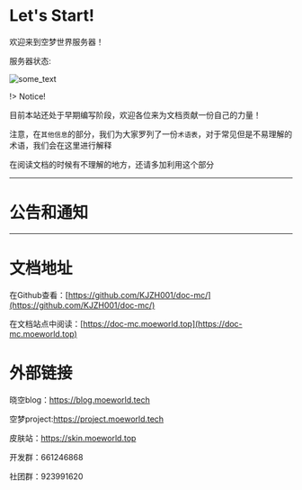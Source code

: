 # Let's Start!
欢迎来到空梦世界服务器！

服务器状态:

<img src="https://api.loohpjames.com/serverbanner.png?ip=mc.moeworld.top&timezone=Asia/Shanghai&offlinemessage=%E6%9C%8D%E5%8A%A1%E5%99%A8%E7%A6%BB%E7%BA%BF&dateformat=yyyy/MM/dd&name=MoeWorld%E7%A9%BA%E6%A2%A6%E4%B8%96%E7%95%8C%E6%9C%8D%E5%8A%A1%E5%99%A8" alt="some_text">

!> Notice!

目前本站还处于早期编写阶段，欢迎各位来为文档贡献一份自己的力量！

注意，在`其他信息`的部分，我们为大家罗列了一份`术语表`，对于常见但是不易理解的术语，我们会在这里进行解释

在阅读文档的时候有不理解的地方，还请多加利用这个部分

---
# 公告和通知

---
# 文档地址
在Github查看：[https://github.com/KJZH001/doc-mc/](https://github.com/KJZH001/doc-mc/)

在文档站点中阅读：[https://doc-mc.moeworld.top](https://doc-mc.moeworld.top)

# 外部链接

晓空blog：https://blog.moeworld.tech

空梦project:https://project.moeworld.tech

皮肤站：https://skin.moeworld.top

开发群：661246868

社团群：923991620


